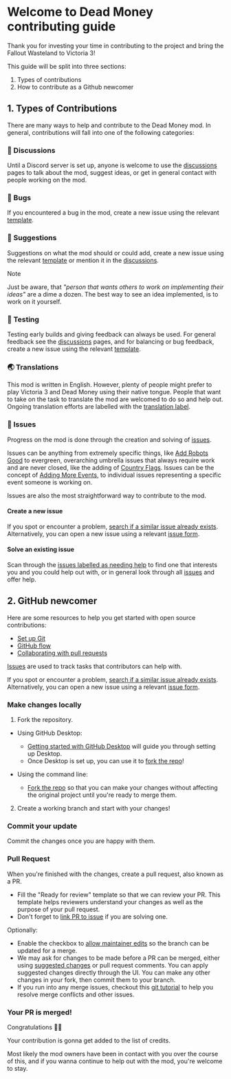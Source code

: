 # Welcome to Dead Money contributing guide <!-- omit in toc -->

Thank you for investing your time in contributing to the project and bring the Fallout Wasteland to Victoria 3!

This guide will be split into three sections:
1. Types of contributions
2. How to contribute as a Github newcomer

## 1. Types of Contributions
There are many ways to help and contribute to the Dead Money mod. In general, contributions will fall into one of the following categories:

### :mega: Discussions
Until a Discord server is set up, anyone is welcome to use the [discussions](https://github.com/Araxiel/Dead_Money-Vicky3_Fallout/discussions) pages to talk about the mod, suggest ideas, or get in general contact with people working on the mod.

### :bug: Bugs
If you encountered a bug in the mod, create a new issue using the relevant [template](https://github.com/Araxiel/Dead_Money-Vicky3_Fallout/issues/new/choose).

### :postbox: Suggestions
Suggestions on what the mod should or could add, create a new issue using the relevant [template](https://github.com/Araxiel/Dead_Money-Vicky3_Fallout/issues/new/choose) or mention it in the [discussions](https://github.com/Araxiel/Dead_Money-Vicky3_Fallout/discussions).

> [!NOTE]
> Just be aware, that _"person that wants others to work on implementing their ideas"_ are a dime a dozen. The best way to see an idea implemented, is to work on it yourself.

### :microscope: Testing
Testing early builds and giving feedback can always be used. For general feedback see the [discussions](https://github.com/Araxiel/Dead_Money-Vicky3_Fallout/discussions) pages, and for balancing or bug feedback, create a new issue using the relevant [template](https://github.com/Araxiel/Dead_Money-Vicky3_Fallout/issues/new/choose).

### :earth_asia: Translations
This mod is written in English. However, plenty of people might prefer to play Victoria 3 and Dead Money using their native tongue. People that want to take on the task to translate the mod are welcomed to do so and help out. Ongoing translation efforts are labelled with the [translation label](https://github.com/Araxiel/Dead_Money-Vicky3_Fallout/labels/translation).

### :triangular_flag_on_post: Issues
Progress on the mod is done through the creation and solving of [issues](https://github.com/Araxiel/Dead_Money-Vicky3_Fallout/issues).

Issues can be anything from extremely specific things, like [Add Robots Good](https://github.com/Araxiel/Dead_Money-Vicky3_Fallout/issues/67) to evergreen, overarching umbrella issues that always require work and are never closed, like the adding of [Country Flags](https://github.com/Araxiel/Dead_Money-Vicky3_Fallout/issues/86). Issues can be the concept of [Adding More Events](https://github.com/Araxiel/Dead_Money-Vicky3_Fallout/issues/29), to individual issues representing a specific event someone is working on.

Issues are also the most straightforward way to contribute to the mod.

#### Create a new issue

If you spot or encounter a problem, [search if a similar issue already exists](https://docs.github.com/en/github/searching-for-information-on-github/searching-on-github/searching-issues-and-pull-requests#search-by-the-title-body-or-comments). Alternatively, you can open a new issue using a relevant [issue form](https://github.com/Araxiel/Dead_Money-Vicky3_Fallout/issues/new/choose).

#### Solve an existing issue

Scan through the [issues labelled as needing help](https://github.com/Araxiel/Dead_Money-Vicky3_Fallout/issues?q=is%3Aopen+label%3A%22help+needed+%E2%9D%97%22%2C%22help+wanted%22%2Cno%3Aassignee+) to find one that interests you and you could help out with, or in general look through all [issues](https://github.com/Araxiel/Dead_Money-Vicky3_Fallout/issues) and offer help.

## 2. GitHub newcomer

Here are some resources to help you get started with open source contributions:

- [Set up Git](https://docs.github.com/en/get-started/quickstart/set-up-git)
- [GitHub flow](https://docs.github.com/en/get-started/quickstart/github-flow)
- [Collaborating with pull requests](https://docs.github.com/en/github/collaborating-with-pull-requests)

[Issues](https://docs.github.com/en/github/managing-your-work-on-github/about-issues) are used to track tasks that contributors can help with.

If you spot or encounter a problem, [search if a similar issue already exists](https://docs.github.com/en/github/searching-for-information-on-github/searching-on-github/searching-issues-and-pull-requests#search-by-the-title-body-or-comments). Alternatively, you can open a new issue using a relevant [issue form](https://github.com/Araxiel/Dead_Money-Vicky3_Fallout/issues/new/choose).

### Make changes locally

1. Fork the repository.
- Using GitHub Desktop:
  - [Getting started with GitHub Desktop](https://docs.github.com/en/desktop/installing-and-configuring-github-desktop/getting-started-with-github-desktop) will guide you through setting up Desktop.
  - Once Desktop is set up, you can use it to [fork the repo](https://docs.github.com/en/desktop/contributing-and-collaborating-using-github-desktop/cloning-and-forking-repositories-from-github-desktop)!

- Using the command line:
  - [Fork the repo](https://docs.github.com/en/github/getting-started-with-github/fork-a-repo#fork-an-example-repository) so that you can make your changes without affecting the original project until you're ready to merge them.

2. Create a working branch and start with your changes!

### Commit your update

Commit the changes once you are happy with them.

### Pull Request

When you're finished with the changes, create a pull request, also known as a PR.
- Fill the "Ready for review" template so that we can review your PR. This template helps reviewers understand your changes as well as the purpose of your pull request.
- Don't forget to [link PR to issue](https://docs.github.com/en/issues/tracking-your-work-with-issues/linking-a-pull-request-to-an-issue) if you are solving one.

Optionally:
- Enable the checkbox to [allow maintainer edits](https://docs.github.com/en/github/collaborating-with-issues-and-pull-requests/allowing-changes-to-a-pull-request-branch-created-from-a-fork) so the branch can be updated for a merge.
- We may ask for changes to be made before a PR can be merged, either using [suggested changes](https://docs.github.com/en/github/collaborating-with-issues-and-pull-requests/incorporating-feedback-in-your-pull-request) or pull request comments. You can apply suggested changes directly through the UI. You can make any other changes in your fork, then commit them to your branch.
- If you run into any merge issues, checkout this [git tutorial](https://github.com/skills/resolve-merge-conflicts) to help you resolve merge conflicts and other issues.

### Your PR is merged!

Congratulations :tada::tada:

Your contribution is gonna get added to the list of credits.

Most likely the mod owners have been in contact with you over the course of this, and if you wanna continue to help out with the mod, you're welcome to stay.
